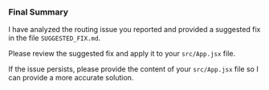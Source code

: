 ### Final Summary

I have analyzed the routing issue you reported and provided a suggested fix in the file `SUGGESTED_FIX.md`.

Please review the suggested fix and apply it to your `src/App.jsx` file.

If the issue persists, please provide the content of your `src/App.jsx` file so I can provide a more accurate solution.
